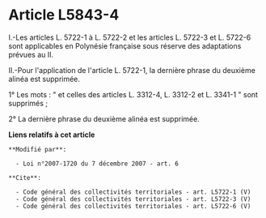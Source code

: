 # Article L5843-4

I.-Les articles L. 5722-1 à L. 5722-2 et les articles L. 5722-3 et L. 5722-6 sont applicables en Polynésie française sous
réserve des adaptations prévues au II. 

II.-Pour l'application de l'article L. 5722-1, la dernière phrase du deuxième alinéa est supprimée. 

1° Les mots : " et celles des articles L. 3312-4, L. 3312-2 et L. 3341-1 " sont supprimés ; 

2° La dernière phrase du deuxième alinéa est supprimée.

**Liens relatifs à cet article**

	**Modifié par**:

	  - Loi n°2007-1720 du 7 décembre 2007 - art. 6

	**Cite**:

	  - Code général des collectivités territoriales - art. L5722-1 (V)
	  - Code général des collectivités territoriales - art. L5722-3 (V)
	  - Code général des collectivités territoriales - art. L5722-6 (V)

